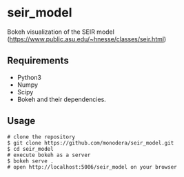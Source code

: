 # seir_model
Bokeh visualization of the SEIR model (https://www.public.asu.edu/~hnesse/classes/seir.html)

## Requirements
- Python3
- Numpy
- Scipy
- Bokeh
and their dependencies.

## Usage

```
# clone the repository
$ git clone https://github.com/monodera/seir_model.git
$ cd seir_model
# execute bokeh as a server
$ bokeh serve .
# open http://localhost:5006/seir_model on your browser
```
